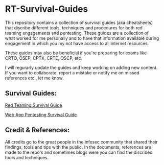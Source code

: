 # RT-Survival-Guides
This repository contains a collection of survival guides (aka cheatsheets) that discribe different tools, techniques and procedures for both red teaming engagements and pentesting. These guides are a collection of what worked for me personally and to have that information available during engagement in which you my not have access to all internet resources. 

These guides may also be beneficial if you're preparing for exams like CRTO, OSEP, CPTX, CRTE, OSCP, etc. 

I will regurarly update the guides and keep working on adding new content. If you want to collaborate, report a mistake or notify me on missed references etc., let me know. 

## Survival Guides:
[Red Teaming Survival Guide](Guides/RTSG.pdf)

[Web App Pentesting Survival Guide](Guides/WAPSG.pdf)

## Credit & References:
All credits go to the great people in the infosec community that shared their findings, tools and tips with the public. In the documents, references are made to the repo's and sometimes blogs were you can find the discribed tools and techniques. 
